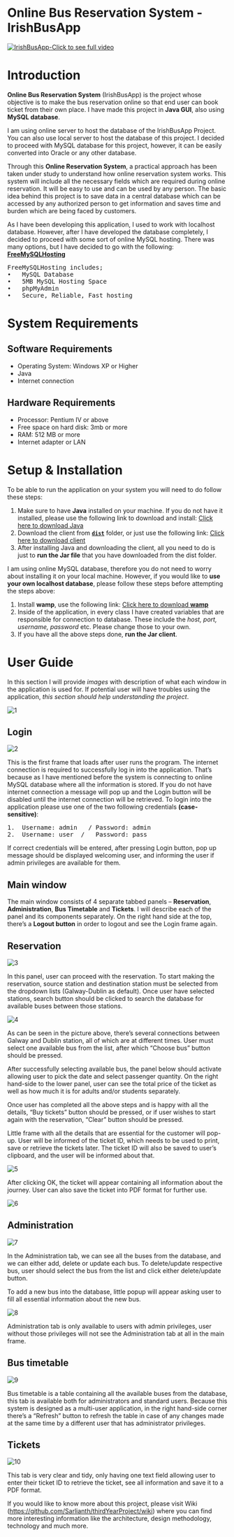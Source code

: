 # Online Bus Reservation System - IrishBusApp

[![IrishBusApp-Click to see full video](https://j.gifs.com/xGALME.gif)](https://youtu.be/7JhCYo7qObc)

# Introduction
**Online Bus Reservation System** (IrishBusApp) is the project whose objective is to make the bus reservation online so that end user can book ticket from their own place. I have made this project in **Java GUI**, also using **MySQL database**.

I am using online server to host the database of the IrishBusApp Project. You can also use local server to host the database of this project. I decided to proceed with MySQL database for this project, however, it can be easily converted into Oracle or any other database.

Through this **Online Reservation System**, a practical approach has been taken under study to understand how online reservation system works. This system will include all the necessary fields which are required during online reservation. It will be easy to use and can be used by any person. The basic idea behind this project is to save data in a central database which can be accessed by any authorized person to get information and saves time and burden which are being faced by customers.

As I have been developing this application, I used to work with localhost database. However, after I have developed the database completely, I decided to proceed with some sort of online MySQL hosting. There was many options, but I have decided to go with the following: [**FreeMySQLHosting**](https://www.freemysqlhosting.net/)
<pre>
FreeMySQLHosting includes;
•	MySQL Database
•	5MB MySQL Hosting Space
•	phpMyAdmin
•	Secure, Reliable, Fast hosting
</pre>
  
# System Requirements
## Software Requirements
* Operating System: Windows XP or Higher
* Java
* Internet connection

## Hardware Requirements
* Processor: Pentium IV or above
* Free space on hard disk: 3mb or more
* RAM: 512 MB or more
* Internet adapter or LAN

# Setup & Installation
To be able to run the application on your system you will need to do follow these steps:

1.	Make sure to have **Java** installed on your machine. If you do not have it installed, please use the following link to download and install: [Click here to download Java](https://java.com/en/download/)
2.	Download the client from [**`dist`**](https://github.com/Sarlianth/thirdYearProject/tree/master/dist) folder, or just use the following link: [Click here to download client](https://github.com/Sarlianth/thirdYearProject/blob/master/dist/IrishBusApp.jar)
3.	After installing Java and downloading the client, all you need to do is just to **run the Jar file** that you have downloaded from the dist folder.

I am using online MySQL database, therefore you do not need to worry about installing it on your local machine. However, if you would like to **use your own localhost database**, please follow these steps before attempting the steps above:

1.	Install **wamp**, use the following link: [Click here to download **wamp**](https://sourceforge.net/projects/wampserver/files/WampServer%203/WampServer%203.0.0/)
2.	Inside of the application, in every class I have created variables that are responsible for connection to database. These include the *host, port, username, password* etc. Please change those to your own.
3.	If you have all the above steps done, **run the Jar client**.


# User Guide
In this section I will provide *images* with description of what each window in the application is used for. If potential user will have troubles using the application, *this section should help understanding the project*.

![1](https://cloud.githubusercontent.com/assets/10263556/25205210/59641b06-2559-11e7-86f7-30c1371588be.jpg)

## Login
![2](https://cloud.githubusercontent.com/assets/10263556/25205212/5c34fc74-2559-11e7-87b3-a4ed45c323ef.jpg)
 	
This is the first frame that loads after user runs the program. The internet connection is required to successfully log in into the application. That’s because as I have mentioned before the system is connecting to online MySQL database where all the information is stored. If you do not have internet connection a message will pop up and the Login button will be disabled until the internet connection will be retrieved. To login into the application please use one of the two following credentials **(case-sensitive)**:

<pre>
1.	Username: admin	  /	Password: admin
2.	Username: user	/	Password: pass 
</pre>

If correct credentials will be entered, after pressing Login button, pop up message should be displayed welcoming user, and informing the user if admin privileges are available for them.

## Main window
The main window consists of 4 separate tabbed panels – **Reservation**, **Administration**, **Bus Timetable** and **Tickets**. I will describe each of the panel and its components separately. On the right hand side at the top, there’s a **Logout button** in order to logout and see the Login frame again.

## Reservation

![3](https://cloud.githubusercontent.com/assets/10263556/25205218/5ec49062-2559-11e7-94d9-5ec8480b0202.jpg)

In this panel, user can proceed with the reservation. To start making the reservation, source station and destination station must be selected from the dropdown lists (Galway-Dublin as default). Once user have selected stations, search button should be clicked to search the database for available buses between those stations. 
  
![4](https://cloud.githubusercontent.com/assets/10263556/25205222/609933a2-2559-11e7-964a-c7707f743975.jpg)

As can be seen in the picture above, there’s several connections between Galway and Dublin station, all of which are at different times. User must select one available bus from the list, after which “Choose bus” button should be pressed.

After successfully selecting available bus, the panel below should activate allowing user to pick the date and select passenger quantity. On the right hand-side to the lower panel, user can see the total price of the ticket as well as how much it is for adults and/or students separately. 

Once user has completed all the above steps and is happy with all the details, “Buy tickets” button should be pressed, or if user wishes to start again with the reservation, “Clear” button should be pressed. 

Little frame with all the details that are essential for the customer will pop-up. User will be informed of the ticket ID, which needs to be used to print, save or retrieve the tickets later. The ticket ID will also be saved to user’s clipboard, and the user will be informed about that.

![5](https://cloud.githubusercontent.com/assets/10263556/25205228/626a5058-2559-11e7-8fb5-0810b9f23f33.jpg)

After clicking OK, the ticket will appear containing all information about the journey. User can also save the ticket into PDF format for further use.

![6](https://cloud.githubusercontent.com/assets/10263556/25205231/63d68de4-2559-11e7-9d96-7076b23fe7cf.jpg)


## Administration

![7](https://cloud.githubusercontent.com/assets/10263556/25205236/6545037c-2559-11e7-9fb5-f634e7820182.jpg)

In the Administration tab, we can see all the buses from the database, and we can either add, delete or update each bus. To delete/update respective bus, user should select the bus from the list and click either delete/update button.

To add a new bus into the database, little popup will appear asking user to fill all essential information about the new bus.

![8](https://cloud.githubusercontent.com/assets/10263556/25205239/66aa9fe2-2559-11e7-8fa0-9bfab863d9ab.jpg)

Administration tab is only available to users with admin privileges, user without those privileges will not see the Administration tab at all in the main frame.

## Bus timetable

![9](https://cloud.githubusercontent.com/assets/10263556/25205241/684f6152-2559-11e7-9063-29bf3e94cf7c.jpg)

Bus timetable is a table containing all the available buses from the database, this tab is available both for administrators and standard users. Because this system is designed as a multi-user application, in the right hand-side corner there’s a “Refresh” button to refresh the table in case of any changes made at the same time by a different user that has administrator privileges. 

## Tickets

![10](https://cloud.githubusercontent.com/assets/10263556/25205243/6a3fe428-2559-11e7-9df3-c36d25345974.jpg)

This tab is very clear and tidy, only having one text field allowing user to enter their ticket ID to retrieve the ticket, see all information and save it to a PDF format.

If you would like to know more about this project, please visit Wiki (https://github.com/Sarlianth/thirdYearProject/wiki) where you can find more interesting information like the architecture, design methodology, technology and much more.
